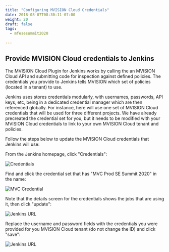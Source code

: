 ```yaml
---
title: "Configuring MVISION Cloud Credentials"
date: 2018-08-07T08:30:11-07:00
weight: 20
draft: false
tags:
  - mfesesummit2020
  
---
```


## Provide MVISION Cloud credentials to Jenkins

The MVISION Cloud Plugin for Jenkins works by calling the an MVISION Cloud API and submitting code for inspection against defined policies.  The credentials you provide to Jenkins tells MVISION which set of policies (located in a tenant) to use.

Jenkins uses stores credentials modularly, with usernames, passwords, API keys, etc, being in a dedicated credential manager which are then referenced globally.  For instance, here will use one set of MVISION Cloud credentials that will be used for three different projects.  We have already precreated the credential set for you, but it needs to be modified with your MVISION Cloud credentials to link to your own MVISION Cloud tenant and policies.

Follow the steps below to update the MVISION Cloud credentials that Jenkins will use:

From the Jenkins homepage, click "Credentials":

![Credentials](/images/mfe/jenkinscredentials.png?classes=border,shadow)

Find and click the credential set that has "MVC Prod SE Summit 2020" in the name:

![MVC Credential](/images/mfe/clickcredential.png?classes=border,shadow)

Note that the details screen for the credentials shows the jobs that are using it, then click "update":

![Jenkins URL](/images/mfe/clickupdate.png?classes=border,shadow)

Replace the username and password fields with the credentials you were provided for you MVISION Cloud tenant (do not change the ID) and click "save":

![Jenkins URL](/images/mfe/updatecredentials.png?classes=border,shadow)

